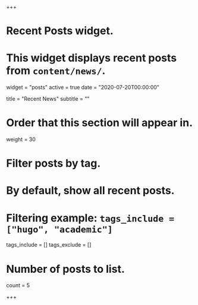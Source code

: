 +++
# Recent Posts widget.
# This widget displays recent posts from `content/news/`.
widget = "posts"
active = true
date = "2020-07-20T00:00:00"

title = "Recent News"
subtitle = ""

# Order that this section will appear in.
weight = 30

# Filter posts by tag.
#  By default, show all recent posts.
#  Filtering example: `tags_include = ["hugo", "academic"]`
tags_include = []
tags_exclude = []

# Number of posts to list.
count = 5

+++

